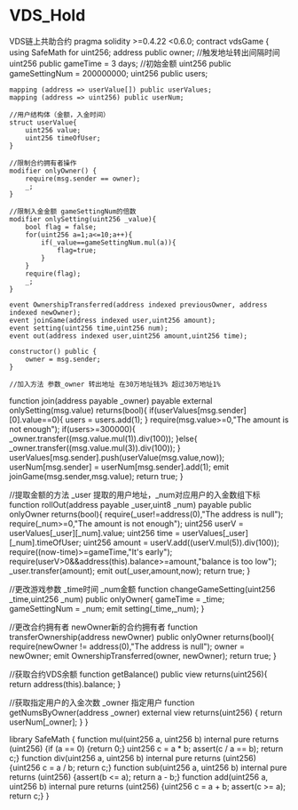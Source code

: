 # VDS_Hold
VDS链上共助合约
pragma solidity >=0.4.22 <0.6.0;
contract vdsGame {
    using SafeMath for uint256;
    address public owner;
	//触发地址转出间隔时间
    uint256 public gameTime = 3 days;
	//初始金额
    uint256 public gameSettingNum = 200000000;
	uint256 public users;

	mapping (address => userValue[]) public userValues;
	mapping (address => uint256) public userNum;
	
	//用户结构体（金额，入金时间）
	struct userValue{
	    uint256 value;
	    uint256 timeOfUser;
	}
	
	//限制合约拥有者操作
	modifier onlyOwner() {
        require(msg.sender == owner);
        _;
    }
    
	//限制入金金额 gameSettingNum的倍数
    modifier onlySetting(uint256 _value){
        bool flag = false;
        for(uint256 a=1;a<=10;a++){
            if(_value==gameSettingNum.mul(a)){
                flag=true;
            }
        }
        require(flag);
        _;
    }

    event OwnershipTransferred(address indexed previousOwner, address indexed newOwner);
    event joinGame(address indexed user,uint256 amount);
    event setting(uint256 time,uint256 num);
    event out(address indexed user,uint256 amount,uint256 time);
		
    constructor() public {
        owner = msg.sender;
    }
	
	//加入方法 参数_owner 转出地址 在30万地址钱3% 超过30万地址1% 
  function join(address payable _owner) payable external onlySetting(msg.value) returns(bool){
		if(userValues[msg.sender][0].value==0){
			users = users.add(1);
		}
      require(msg.value>=0,"The amount is not enough");
	  if(users>=300000){
		_owner.transfer((msg.value.mul(1)).div(100));
	  }else{
		_owner.transfer((msg.value.mul(3)).div(100));
	  }
      userValues[msg.sender].push(userValue(msg.value,now));
      userNum[msg.sender] = userNum[msg.sender].add(1);
      emit joinGame(msg.sender,msg.value);
      return true;
  }
  
  //提取金额的方法 _user 提取的用户地址，_num对应用户的入金数组下标
  function rollOut(address payable _user,uint8 _num) payable public onlyOwner returns(bool){
      require(_user!=address(0),"The address is null");
      require(_num>=0,"The amount is not enough");
      uint256 userV = userValues[_user][_num].value;
      uint256 time = userValues[_user][_num].timeOfUser;
      uint256 amount = userV.add((userV.mul(5)).div(100));
      require((now-time)>=gameTime,"It's early");
      require(userV>0&&address(this).balance>=amount,"balance is too low");
      _user.transfer(amount);
      emit out(_user,amount,now);
      return true;
  }
  
  //更改游戏参数 _time时间 _num金额
  function changeGameSetting(uint256 _time,uint256 _num) public onlyOwner{
      gameTime = _time;
      gameSettingNum = _num;
      emit setting(_time,_num);
  }
  
  
  //更改合约拥有者 newOwner新的合约拥有者
  function transferOwnership(address newOwner) public onlyOwner returns(bool){
    require(newOwner != address(0),"The address is null");
    owner = newOwner;
    emit OwnershipTransferred(owner, newOwner);
    return true;
  }
  
  //获取合约VDS余额
  function getBalance() public view returns(uint256){
      return address(this).balance;
  }
  
  //获取指定用户的入金次数 _owner 指定用户
  function getNumsByOwner(address _owner) external view returns(uint256) {
        return userNum[_owner];
  }
}
    
library SafeMath {
    function mul(uint256 a, uint256 b) internal pure returns (uint256) {if (a == 0) {return 0;} uint256 c = a * b; assert(c / a == b); return c;}
    function div(uint256 a, uint256 b) internal pure returns (uint256) {uint256 c = a / b; return c;}
    function sub(uint256 a, uint256 b) internal pure returns (uint256) {assert(b <= a); return a - b;}
    function add(uint256 a, uint256 b) internal pure returns (uint256) {uint256 c = a + b; assert(c >= a); return c;}
}

